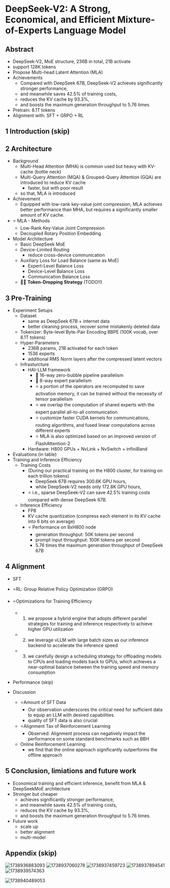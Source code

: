 # DeepSeek-V2: A Strong, Economical, and Efficient Mixture-of-Experts Language Model

## Abstract

- DeepSeek-V2, MoE structure, 236B in total, 21B activate
- support 128K tokens
- Propose Multi-head Latent Attention (MLA)
- Achievements
  - Compared with DeepSeek 67B, DeepSeek-V2 achieves significantly stronger performance,
  - and meanwhile saves 42.5% of training costs,
  - reduces the KV cache by 93.3%,
  - and boosts the maximum generation throughput to 5.76 times
- Pretrain: 8.1T tokens
- Alignment with: SFT + GRPO + RL

## 1 Introduction (skip)

## 2 Architecture

- Background
  - Multi-Head Attention (MHA) is common used but heavy with KV-cache (bottle neck)
  - Multi-Query Attention (MQA) & Grouped-Query Attention (GQA) are introduced to reduce KV cache
    - faster, but with poor result
  - so that, MLA is introduced
- Achievement
  - Equipped with low-rank key-value joint compression, MLA achieves better performance than MHA, but requires a significantly smaller amount of KV cache.
- ⭐ MLA - Methods
  - Low-Rank Key-Value Joint Compression
  - Decoupled Rotary Position Embedding
- Model Architecture
  - Basic DeepSeek MoE
  - Device-Limited Routing
    - reduce cross-device communication
  - Auxiliary Loss for Load Balance (same as MoE)
    - Expert-Level Balance Loss
    - Device-Level Balance Loss
    - Communication Balance Loss
  - 🤔🤔 **Token-Dropping Strategy** (TODO!!)

## 3 Pre-Training

- Experiment Setups
  - Dataset
    - same as DeepSeek 67B + internet data
    - better cleaning process, recover some mistakenly deleted data
  - Tokenizer: Byte-level Byte-Pair Encoding BBPE (100K vocab, over 8.1T tokens)
  - Hyper-Parameters
    - 236B params, 21B activated for each token
    - 1536 experts
    - additional RMS Norm layers after the compressed latent vectors
  - Infrasturcture
    - HAI-LLM framework
      - 🤔 16-way zero-bubble pipeline parallelism
      - 🤔 8-way expert parallelism
      - ⭐ a portion of the operators are recomputed to save activation memory, it can be trained without the necessity of tensor parallelism
      - ⭐ we overlap the computation of shared experts with the expert parallel all-to-all communication
      - ⭐ customize faster CUDA kernels for communications, routing algorithms, and fused linear computations across different experts
      - ⭐ MLA is also optimized based on an improved version of FlashAttention-2
    - Hardware: H800 GPUs + NvLink + NvSwitch + infiniBand
- Evaluations (in table)
- Training and Inference Efficiency
  - Training Costs
    - (During our practical training on the H800 cluster, for training on each trillion tokens)
      - DeepSeek 67B requires 300.6K GPU hours,
      - while DeepSeek-V2 needs only 172.8K GPU hours,
    - ⭐ i.e., sparse DeepSeek-V2 can save 42.5% training costs compared with dense DeepSeek 67B.
  - Inference Efficiency
    - FP8
    - KV cache quantization (compress each element in its KV cache into 6 bits on average)
    - ⭐ Performance on 8xH800 node
      - generation throughput: 50K tokens per second
      - prompt input throughput: 100K tokens per second
      - 5.76 times the maximum generation throughput of DeepSeek 67B

## 4 Alignment

- SFT
- ⭐RL: Group Relative Policy Optimization (GRPO)
- ⭐Optimizations for Training Efficiency

  - 1) we propose a hybrid engine that adopts different parallel strategies for training and inference respectively to achieve higher GPU utilization
  - 2) we leverage vLLM with large batch sizes as our inference backend to accelerate the inference speed
  - 3) we carefully design a scheduling strategy for offloading models to CPUs and loading models back to GPUs, which achieves a near-optimal balance between the training speed and memory consumption
- Performance (skip)
- Discussion

  - ⭐Amount of SFT Data
    - Our observation underscores the critical need for sufficient data to equip an LLM with desired capabilities.
    - quality of SFT data is also crucial
  - ⭐Alignment Tax of Reinforcement Learning
    - Observed: Alignment process can negatively impact the performance on some standard benchmarks such as BBH
  - Online Reinforcement Learning
    - we find that the online approach significantly outperforms the offline approach

## 5 Conclusion, limiations and future work

- Economical training and efficient inference, benefit from MLA & DeepSeekMoE architecture
- Stronger but cheaper
  - achieves significantly stronger performance,
  - and meanwhile saves 42.5% of training costs,
  - reduces the KV cache by 93.3%,
  - and boosts the maximum generation throughput to 5.76 times.
- Future work
  - scale up
  - better alignment
  - multi-model

## Appendix (skip)

![1738936883093](image/07-DeepSeek-V2.2405.04434v5/1738936883093.png)
![1738937060278](image/07-DeepSeek-V2.2405.04434v5/1738937060278.png)
![1738937459723](image/07-DeepSeek-V2.2405.04434v5/1738937459723.png)
![1738937894541](image/07-DeepSeek-V2.2405.04434v5/1738937894541.png)
![1738939574363](image/07-DeepSeek-V2.2405.04434v5/1738939574363.png)

![1738940489053](image/07-DeepSeek-V2.2405.04434v5/1738940489053.png)
